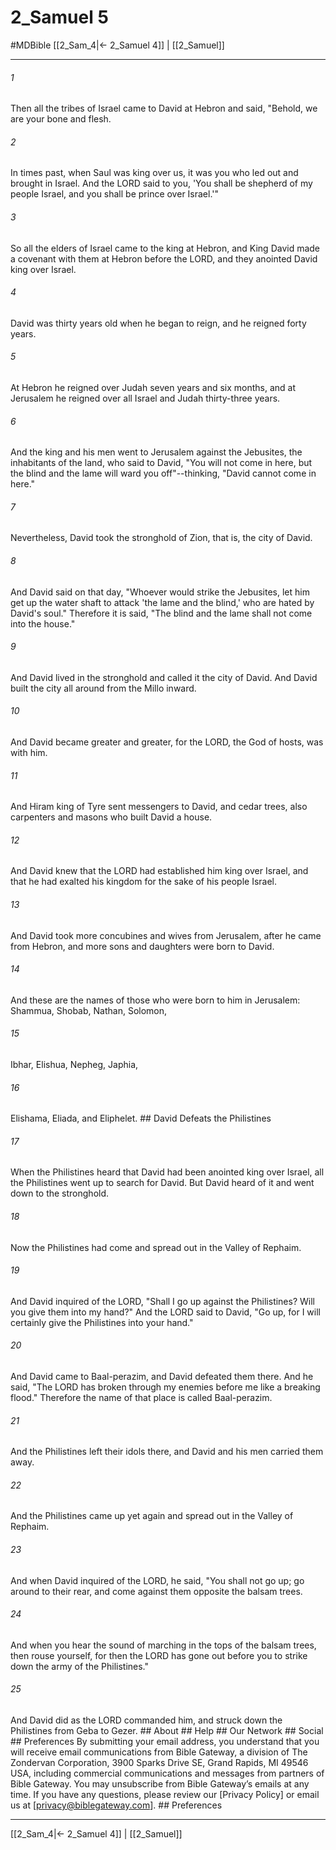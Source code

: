 # 2_Samuel 5
#MDBible
[[2_Sam_4|← 2_Samuel 4]] | [[2_Samuel]]

***






###### 1 


Then all the tribes of Israel came to David at Hebron and said, "Behold, we are your bone and flesh. 





###### 2 


In times past, when Saul was king over us, it was you who led out and brought in Israel. And the LORD said to you, 'You shall be shepherd of my people Israel, and you shall be prince over Israel.'" 





###### 3 


So all the elders of Israel came to the king at Hebron, and King David made a covenant with them at Hebron before the LORD, and they anointed David king over Israel. 





###### 4 


David was thirty years old when he began to reign, and he reigned forty years. 





###### 5 


At Hebron he reigned over Judah seven years and six months, and at Jerusalem he reigned over all Israel and Judah thirty-three years. 





###### 6 


And the king and his men went to Jerusalem against the Jebusites, the inhabitants of the land, who said to David, "You will not come in here, but the blind and the lame will ward you off"--thinking, "David cannot come in here." 





###### 7 


Nevertheless, David took the stronghold of Zion, that is, the city of David. 





###### 8 


And David said on that day, "Whoever would strike the Jebusites, let him get up the water shaft to attack 'the lame and the blind,' who are hated by David's soul." Therefore it is said, "The blind and the lame shall not come into the house." 





###### 9 


And David lived in the stronghold and called it the city of David. And David built the city all around from the Millo inward. 





###### 10 


And David became greater and greater, for the LORD, the God of hosts, was with him. 





###### 11 


And Hiram king of Tyre sent messengers to David, and cedar trees, also carpenters and masons who built David a house. 





###### 12 


And David knew that the LORD had established him king over Israel, and that he had exalted his kingdom for the sake of his people Israel. 





###### 13 


And David took more concubines and wives from Jerusalem, after he came from Hebron, and more sons and daughters were born to David. 





###### 14 


And these are the names of those who were born to him in Jerusalem: Shammua, Shobab, Nathan, Solomon, 





###### 15 


Ibhar, Elishua, Nepheg, Japhia, 





###### 16 


Elishama, Eliada, and Eliphelet. ## David Defeats the Philistines 





###### 17 


When the Philistines heard that David had been anointed king over Israel, all the Philistines went up to search for David. But David heard of it and went down to the stronghold. 





###### 18 


Now the Philistines had come and spread out in the Valley of Rephaim. 





###### 19 


And David inquired of the LORD, "Shall I go up against the Philistines? Will you give them into my hand?" And the LORD said to David, "Go up, for I will certainly give the Philistines into your hand." 





###### 20 


And David came to Baal-perazim, and David defeated them there. And he said, "The LORD has broken through my enemies before me like a breaking flood." Therefore the name of that place is called Baal-perazim. 





###### 21 


And the Philistines left their idols there, and David and his men carried them away. 





###### 22 


And the Philistines came up yet again and spread out in the Valley of Rephaim. 





###### 23 


And when David inquired of the LORD, he said, "You shall not go up; go around to their rear, and come against them opposite the balsam trees. 





###### 24 


And when you hear the sound of marching in the tops of the balsam trees, then rouse yourself, for then the LORD has gone out before you to strike down the army of the Philistines." 





###### 25 


And David did as the LORD commanded him, and struck down the Philistines from Geba to Gezer. ## About ## Help ## Our Network ## Social ## Preferences By submitting your email address, you understand that you will receive email communications from Bible Gateway, a division of The Zondervan Corporation, 3900 Sparks Drive SE, Grand Rapids, MI 49546 USA, including commercial communications and messages from partners of Bible Gateway. You may unsubscribe from Bible Gateway&rsquo;s emails at any time. If you have any questions, please review our [Privacy Policy] or email us at [privacy@biblegateway.com]. ## Preferences

***

[[2_Sam_4|← 2_Samuel 4]] | [[2_Samuel]]
